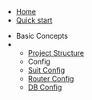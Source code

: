* [Home](/)
* [Quick start](./quick_start.md "Quick run the Slimer locally")
- Basic Concepts
-  - [Project Structure](structure.md)
   - Config
    - [Suit Config](suit-config.md)
    - [Router Config](router-config.md)
    - [DB Config](db-config.md)